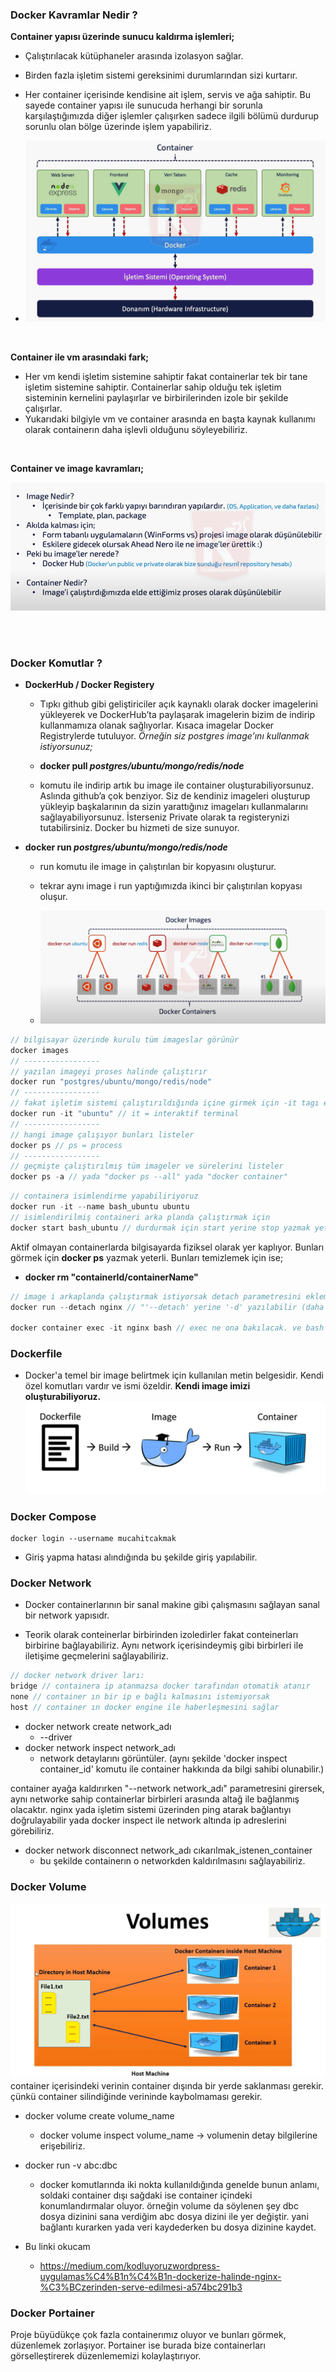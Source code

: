 ### Docker Kavramlar Nedir ?

**Container yapısı üzerinde sunucu kaldırma işlemleri;**
- Çalıştırılacak kütüphaneler arasında izolasyon sağlar.
- Birden fazla işletim sistemi gereksinimi durumlarından sizi kurtarır.
- Her container içerisinde kendisine ait işlem, servis ve ağa sahiptir. Bu sayede container yapısı ile sunucuda herhangi bir sorunla karşılaştığımızda diğer işlemler çalışırken sadece ilgili bölümü durdurup sorunlu olan bölge üzerinde işlem yapabiliriz. 

- ![alt text](image.png)

<br>

**Container ile vm arasındaki fark;**
- Her vm kendi işletim sistemine sahiptir fakat containerlar tek bir tane işletim sistemine sahiptir. Containerlar sahip olduğu tek işletim sisteminin kernelini paylaşırlar ve birbirilerinden izole bir şekilde çalışırlar.
- Yukarıdaki bilgiyle vm ve container arasında en başta kaynak kullanımı olarak containerın daha işlevli olduğunu söyleyebiliriz.

<br>

**Container ve image kavramları;**

![alt text](image-1.png)

<br><br>

### Docker Komutlar ?

- **DockerHub / Docker Registery**
    - Tıpkı github gibi geliştiriciler açık kaynaklı olarak docker imagelerini yükleyerek ve DockerHub’ta paylaşarak imagelerin bizim de indirip kullanmamıza olanak sağlıyorlar. Kısaca imagelar Docker Registrylerde tutuluyor. *Örneğin siz postgres image’ını kullanmak istiyorsunuz;*

    - **docker pull *postgres/ubuntu/mongo/redis/node***

    - komutu ile indirip artık bu image ile container oluşturabiliyorsunuz. Aslında github’a çok benziyor. Siz de kendiniz imageleri oluşturup yükleyip başkalarının da sizin yarattığınız imageları kullanmalarını sağlayabiliyorsunuz. İsterseniz Private olarak ta registerynizi tutabilirsiniz. Docker bu hizmeti de size sunuyor.

- **docker run *postgres/ubuntu/mongo/redis/node***
    - run komutu ile image in çalıştırılan bir kopyasını oluşturur.
    - tekrar aynı image i run yaptığımızda ikinci bir çalıştırılan kopyası oluşur.

    - ![alt text](image-2.png)

```c
// bilgisayar üzerinde kurulu tüm imageslar görünür
docker images
// -----------------
// yazılan imageyi proses halinde çalıştırır
docker run "postgres/ubuntu/mongo/redis/node"
// -----------------
// fakat işletim sistemi çalıştırıldığında içine girmek için -it tagı eklenmeli
docker run -it "ubuntu" // it = interaktif terminal
// -----------------
// hangi image çalışıyor bunları listeler
docker ps // ps = process
// -----------------
// geçmişte çalıştırılmış tüm imageler ve sürelerini listeler
docker ps -a // yada "docker ps --all" yada "docker container"
```

```c
// containera isimlendirme yapabiliriyoruz
docker run -it --name bash_ubuntu ubuntu
// isimlendirilmiş containeri arka planda çalıştırmak için
docker start bash_ubuntu // durdurmak için start yerine stop yazmak yeterli
```

Aktif olmayan containerlarda bilgisayarda fiziksel olarak yer kaplıyor. Bunları görmek için **docker ps** yazmak yeterli. Bunları temizlemek için ise;
- **docker rm "containerId/containerName"**

```c
// image i arkaplanda çalıştırmak istiyorsak detach parametresini eklemeliyiz
docker run --detach nginx // "'--detach' yerine '-d' yazılabilir (daha fazla detay için 'docker run --help')"

docker container exec -it nginx bash // exec ne ona bakılacak. ve bash ne alaka
```

### Dockerfile
- Docker'a temel bir image belirtmek için kullanılan metin belgesidir. Kendi özel komutları vardır ve ismi özeldir. **Kendi image imizi oluşturabiliyoruz.**
![alt text](image-3.png)

### Docker Compose

```
docker login --username mucahitcakmak
```
- Giriş yapma hatası alındığında bu şekilde giriş yapılabilir.

### Docker Network

- Docker containerlarının bir sanal makine gibi çalışmasını sağlayan sanal bir network yapısıdr.

- Teorik olarak conteinerlar birbirinden izoledirler fakat conteinerları birbirine bağlayabiliriz. Aynı
network içerisindeymiş gibi birbirleri ile iletişime geçmelerini sağlayabiliriz.


```c
// docker network driver ları:
bridge // containera ip atanmazsa docker tarafından otomatik atanır
none // container ın bir ip e bağlı kalmasını istemiyorsak
host // container ın docker engine ile haberleşmesini sağlar
```

- docker network create network_adı
    - --driver
- docker network inspect network_adı
    - network detaylarını görüntüler. (aynı şekilde 'docker inspect container_id' komutu ile container hakkında da bilgi sahibi olunabilir.)

container ayağa kaldırırken "--network network_adı" parametresini girersek, aynı networke sahip containerlar birbirleri arasında altağ ile bağlanmış olacaktır. nginx yada işletim sistemi üzerinden ping atarak bağlantıyı doğrulayabilir yada docker inspect ile network altında ip adreslerini görebiliriz.

- docker network disconnect network_adı cıkarılmak_istenen_container
    - bu şekilde containerın o networkden kaldırılmasını sağlayabiliriz.

### Docker Volume

![alt text](image-4.png)
container içerisindeki verinin container dışında bir yerde saklanması gerekir. çünkü container silindiğinde verininde kaybolmaması gerekir.

- docker volume create volume_name
    - docker volume inspect volume_name -> volumenin detay bilgilerine erişebiliriz.
- docker run -v abc:dbc
    - docker komutlarında iki nokta kullanıldığında genelde bunun anlamı, soldaki container dışı sağdaki ise container içindeki konumlandırmalar oluyor. örneğin volume da söylenen şey dbc dosya dizinini sana verdiğim abc dosya dizini ile yer değiştir. yani bağlantı kurarken yada veri kaydederken bu dosya dizinine kaydet. 


- Bu linki okucam
    - https://medium.com/kodluyoruzwordpress-uygulamas%C4%B1n%C4%B1n-dockerize-halinde-nginx-%C3%BCzerinden-serve-edilmesi-a574bc291b3


### Docker Portainer
Proje büyüdükçe çok fazla containerımız oluyor ve bunları görmek, düzenlemek zorlaşıyor. Portainer ise burada bize containerları görselleştirerek düzenlememizi kolaylaştırıyor.